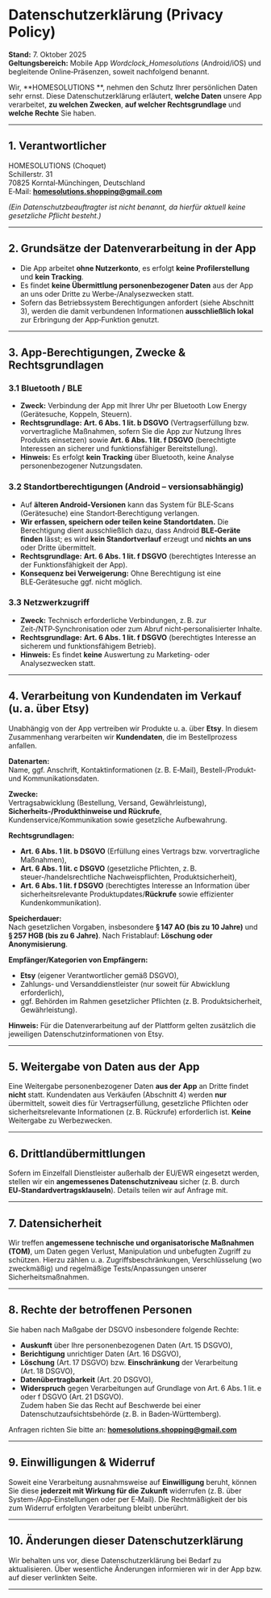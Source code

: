 # Datenschutzerklärung (Privacy Policy)

**Stand:** 7. Oktober 2025  
**Geltungsbereich:** Mobile App *Wordclock_Homesolutions* (Android/iOS) und begleitende Online‑Präsenzen, soweit nachfolgend benannt.

Wir, **HOMESOLUTIONS **, nehmen den Schutz Ihrer persönlichen Daten sehr ernst. Diese Datenschutzerklärung erläutert, **welche Daten** unsere App verarbeitet, **zu welchen Zwecken**, **auf welcher Rechtsgrundlage** und **welche Rechte** Sie haben.

---

## 1. Verantwortlicher

HOMESOLUTIONS (Choquet)  
Schillerstr. 31  
70825 Korntal‑Münchingen, Deutschland  
E‑Mail: **homesolutions.shopping@gmail.com**

*(Ein Datenschutzbeauftragter ist nicht benannt, da hierfür aktuell keine gesetzliche Pflicht besteht.)*

---

## 2. Grundsätze der Datenverarbeitung in der App

- Die App arbeitet **ohne Nutzerkonto**, es erfolgt **keine Profilerstellung** und **kein Tracking**.  
- Es findet **keine Übermittlung personenbezogener Daten** aus der App an uns oder Dritte zu Werbe‑/Analysezwecken statt.  
- Sofern das Betriebssystem Berechtigungen anfordert (siehe Abschnitt 3), werden die damit verbundenen Informationen **ausschließlich lokal** zur Erbringung der App‑Funktion genutzt.

---

## 3. App‑Berechtigungen, Zwecke & Rechtsgrundlagen

### 3.1 Bluetooth / BLE
- **Zweck:** Verbindung der App mit Ihrer Uhr per Bluetooth Low Energy (Gerätesuche, Koppeln, Steuern).  
- **Rechtsgrundlage:** **Art. 6 Abs. 1 lit. b DSGVO** (Vertragserfüllung bzw. vorvertragliche Maßnahmen, sofern Sie die App zur Nutzung Ihres Produkts einsetzen) sowie **Art. 6 Abs. 1 lit. f DSGVO** (berechtigte Interessen an sicherer und funktionsfähiger Bereitstellung).  
- **Hinweis:** Es erfolgt **kein Tracking** über Bluetooth, keine Analyse personenbezogener Nutzungsdaten.

### 3.2 Standortberechtigungen (Android – versionsabhängig)
- Auf **älteren Android‑Versionen** kann das System für BLE‑Scans (Gerätesuche) eine Standort‑Berechtigung verlangen.  
- **Wir erfassen, speichern oder teilen keine Standortdaten.** Die Berechtigung dient ausschließlich dazu, dass Android **BLE‑Geräte finden** lässt; es wird **kein Standortverlauf** erzeugt und **nichts an uns** oder Dritte übermittelt.  
- **Rechtsgrundlage:** **Art. 6 Abs. 1 lit. f DSGVO** (berechtigtes Interesse an der Funktionsfähigkeit der App).  
- **Konsequenz bei Verweigerung:** Ohne Berechtigung ist eine BLE‑Gerätesuche ggf. nicht möglich.

### 3.3 Netzwerkzugriff
- **Zweck:** Technisch erforderliche Verbindungen, z. B. zur Zeit‑/NTP‑Synchronisation oder zum Abruf nicht‑personalisierter Inhalte.  
- **Rechtsgrundlage:** **Art. 6 Abs. 1 lit. f DSGVO** (berechtigtes Interesse an sicherem und funktionsfähigem Betrieb).  
- **Hinweis:** Es findet **keine** Auswertung zu Marketing‑ oder Analysezwecken statt.

---

## 4. Verarbeitung von Kundendaten im Verkauf (u. a. über Etsy)

Unabhängig von der App vertreiben wir Produkte u. a. über **Etsy**. In diesem Zusammenhang verarbeiten wir **Kundendaten**, die im Bestellprozess anfallen.

**Datenarten:**  
Name, ggf. Anschrift, Kontaktinformationen (z. B. E‑Mail), Bestell‑/Produkt‑ und Kommunikationsdaten.

**Zwecke:**  
Vertragsabwicklung (Bestellung, Versand, Gewährleistung), **Sicherheits‑/Produkthinweise und Rückrufe**, Kundenservice/Kommunikation sowie gesetzliche Aufbewahrung.

**Rechtsgrundlagen:**  
- **Art. 6 Abs. 1 lit. b DSGVO** (Erfüllung eines Vertrags bzw. vorvertragliche Maßnahmen),  
- **Art. 6 Abs. 1 lit. c DSGVO** (gesetzliche Pflichten, z. B. steuer‑/handelsrechtliche Nachweispflichten, Produktsicherheit),  
- **Art. 6 Abs. 1 lit. f DSGVO** (berechtigtes Interesse an Information über sicherheitsrelevante Produktupdates/**Rückrufe** sowie effizienter Kundenkommunikation).

**Speicherdauer:**  
Nach gesetzlichen Vorgaben, insbesondere **§ 147 AO (bis zu 10 Jahre)** und **§ 257 HGB (bis zu 6 Jahre)**. Nach Fristablauf: **Löschung oder Anonymisierung**.

**Empfänger/Kategorien von Empfängern:**  
- **Etsy** (eigener Verantwortlicher gemäß DSGVO),  
- Zahlungs‑ und Versanddienstleister (nur soweit für Abwicklung erforderlich),  
- ggf. Behörden im Rahmen gesetzlicher Pflichten (z. B. Produktsicherheit, Gewährleistung).  

**Hinweis:** Für die Datenverarbeitung auf der Plattform gelten zusätzlich die jeweiligen Datenschutzinformationen von Etsy.

---

## 5. Weitergabe von Daten aus der App

Eine Weitergabe personenbezogener Daten **aus der App** an Dritte findet **nicht** statt. Kundendaten aus Verkäufen (Abschnitt 4) werden **nur** übermittelt, soweit dies für Vertragserfüllung, gesetzliche Pflichten oder sicherheitsrelevante Informationen (z. B. Rückrufe) erforderlich ist. **Keine** Weitergabe zu Werbezwecken.

---

## 6. Drittlandübermittlungen

Sofern im Einzelfall Dienstleister außerhalb der EU/EWR eingesetzt werden, stellen wir ein **angemessenes Datenschutzniveau** sicher (z. B. durch **EU‑Standardvertragsklauseln**). Details teilen wir auf Anfrage mit.

---

## 7. Datensicherheit

Wir treffen **angemessene technische und organisatorische Maßnahmen (TOM)**, um Daten gegen Verlust, Manipulation und unbefugten Zugriff zu schützen. Hierzu zählen u. a. Zugriffsbeschränkungen, Verschlüsselung (wo zweckmäßig) und regelmäßige Tests/Anpassungen unserer Sicherheitsmaßnahmen.

---

## 8. Rechte der betroffenen Personen

Sie haben nach Maßgabe der DSGVO insbesondere folgende Rechte:  
- **Auskunft** über Ihre personenbezogenen Daten (Art. 15 DSGVO),  
- **Berichtigung** unrichtiger Daten (Art. 16 DSGVO),  
- **Löschung** (Art. 17 DSGVO) bzw. **Einschränkung** der Verarbeitung (Art. 18 DSGVO),  
- **Datenübertragbarkeit** (Art. 20 DSGVO),  
- **Widerspruch** gegen Verarbeitungen auf Grundlage von Art. 6 Abs. 1 lit. e oder f DSGVO (Art. 21 DSGVO).  
Zudem haben Sie das Recht auf Beschwerde bei einer Datenschutzaufsichtsbehörde (z. B. in Baden‑Württemberg).

Anfragen richten Sie bitte an: **homesolutions.shopping@gmail.com**

---

## 9. Einwilligungen & Widerruf

Soweit eine Verarbeitung ausnahmsweise auf **Einwilligung** beruht, können Sie diese **jederzeit mit Wirkung für die Zukunft** widerrufen (z. B. über System‑/App‑Einstellungen oder per E‑Mail). Die Rechtmäßigkeit der bis zum Widerruf erfolgten Verarbeitung bleibt unberührt.

---

## 10. Änderungen dieser Datenschutzerklärung

Wir behalten uns vor, diese Datenschutzerklärung bei Bedarf zu aktualisieren. Über wesentliche Änderungen informieren wir in der App bzw. auf dieser verlinkten Seite.

---

<!--
HINWEIS FÜR ENTWICKLER (nicht Teil der Policy):

1) Play Console: Trage den normalen GitHub-„Blob“-Link auf diese Datei ein, z. B.
   https://github.com/<user>/<repo>/blob/main/PRIVACY.md
   (Kein „raw“‑Link, kein PDF/Auto‑Download, Repo öffentlich.)

2) In‑App‑Link: Verlinke diese Seite zusätzlich in der App (z. B. Einstellungen → Datenschutz).

3) Data Safety: Stelle sicher, dass die Angaben dort mit dieser Policy übereinstimmen (kein Standort‑Tracking etc.).
-->
